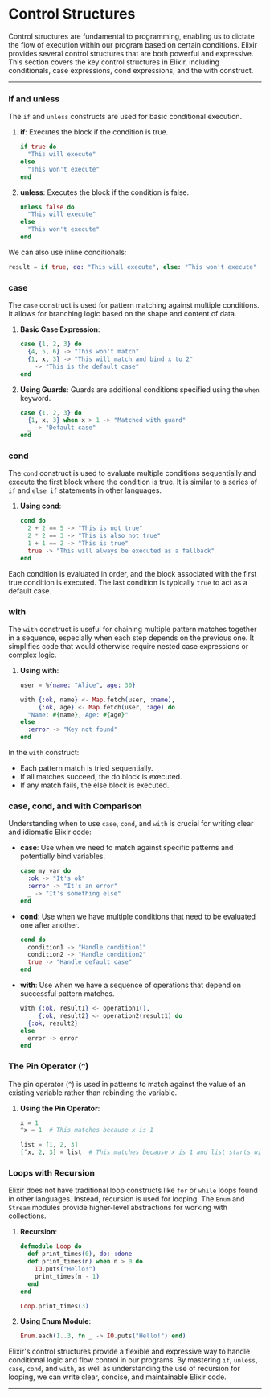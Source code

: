 # Control Structures

Control structures are fundamental to programming, enabling us to dictate the flow of execution within our program based on certain conditions. Elixir provides several control structures that are both powerful and expressive. This section covers the key control structures in Elixir, including conditionals, case expressions, cond expressions, and the with construct.

---
### if and unless

The `if` and `unless` constructs are used for basic conditional execution.

1. **if**: Executes the block if the condition is true.
    ```elixir
    if true do
      "This will execute"
    else
      "This won't execute"
    end
    ```

2. **unless**: Executes the block if the condition is false.
    ```elixir
    unless false do
      "This will execute"
    else
      "This won't execute"
    end
    ```

We can also use inline conditionals:
```elixir
result = if true, do: "This will execute", else: "This won't execute"
```

### case

The `case` construct is used for pattern matching against multiple conditions. It allows for branching logic based on the shape and content of data.

1. **Basic Case Expression**:
    ```elixir
    case {1, 2, 3} do
      {4, 5, 6} -> "This won't match"
      {1, x, 3} -> "This will match and bind x to 2"
      _ -> "This is the default case"
    end
    ```

2. **Using Guards**: Guards are additional conditions specified using the `when` keyword.
    ```elixir
    case {1, 2, 3} do
      {1, x, 3} when x > 1 -> "Matched with guard"
      _ -> "Default case"
    end
    ```

### cond

The `cond` construct is used to evaluate multiple conditions sequentially and execute the first block where the condition is true. It is similar to a series of `if` and `else if` statements in other languages.

1. **Using cond**:
    ```elixir
    cond do
      2 + 2 == 5 -> "This is not true"
      2 * 2 == 3 -> "This is also not true"
      1 + 1 == 2 -> "This is true"
      true -> "This will always be executed as a fallback"
    end
    ```

Each condition is evaluated in order, and the block associated with the first true condition is executed. The last condition is typically `true` to act as a default case.

### with

The `with` construct is useful for chaining multiple pattern matches together in a sequence, especially when each step depends on the previous one. It simplifies code that would otherwise require nested case expressions or complex logic.

1. **Using with**:
    ```elixir
    user = %{name: "Alice", age: 30}

    with {:ok, name} <- Map.fetch(user, :name),
         {:ok, age} <- Map.fetch(user, :age) do
      "Name: #{name}, Age: #{age}"
    else
      :error -> "Key not found"
    end
    ```

In the `with` construct:
- Each pattern match is tried sequentially.
- If all matches succeed, the do block is executed.
- If any match fails, the else block is executed.

### case, cond, and with Comparison

Understanding when to use `case`, `cond`, and `with` is crucial for writing clear and idiomatic Elixir code:

- **case**: Use when we need to match against specific patterns and potentially bind variables.
    ```elixir
    case my_var do
      :ok -> "It's ok"
      :error -> "It's an error"
      _ -> "It's something else"
    end
    ```

- **cond**: Use when we have multiple conditions that need to be evaluated one after another.
    ```elixir
    cond do
      condition1 -> "Handle condition1"
      condition2 -> "Handle condition2"
      true -> "Handle default case"
    end
    ```

- **with**: Use when we have a sequence of operations that depend on successful pattern matches.
    ```elixir
    with {:ok, result1} <- operation1(),
         {:ok, result2} <- operation2(result1) do
      {:ok, result2}
    else
      error -> error
    end
    ```

### The Pin Operator (`^`)

The pin operator (`^`) is used in patterns to match against the value of an existing variable rather than rebinding the variable.

1. **Using the Pin Operator**:
    ```elixir
    x = 1
    ^x = 1  # This matches because x is 1

    list = [1, 2, 3]
    [^x, 2, 3] = list  # This matches because x is 1 and list starts with 1
    ```

### Loops with Recursion

Elixir does not have traditional loop constructs like `for` or `while` loops found in other languages. Instead, recursion is used for looping. The `Enum` and `Stream` modules provide higher-level abstractions for working with collections.

1. **Recursion**:
    ```elixir
    defmodule Loop do
      def print_times(0), do: :done
      def print_times(n) when n > 0 do
        IO.puts("Hello!")
        print_times(n - 1)
      end
    end

    Loop.print_times(3)
    ```

2. **Using Enum Module**:
    ```elixir
    Enum.each(1..3, fn _ -> IO.puts("Hello!") end)
    ```

Elixir's control structures provide a flexible and expressive way to handle conditional logic and flow control in our programs. By mastering `if`, `unless`, `case`, `cond`, and `with`, as well as understanding the use of recursion for looping, we can write clear, concise, and maintainable Elixir code.

---
